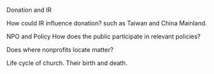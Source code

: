 Donation and IR

How could IR influence donation?
such as Taiwan and China Mainland.


NPO and Policy 
How does the public participate in relevant policies? 



Does where nonprofits locate matter? 


Life cycle of church.
Their birth and death.

